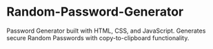 # Random-Password-Generator
Password Generator built with HTML, CSS, and JavaScript. Generates secure Random Passwords with copy-to-clipboard functionality.
